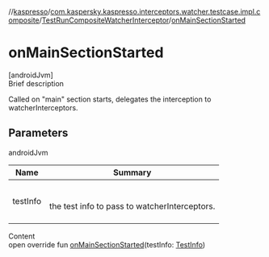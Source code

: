 //[kaspresso](../../index.md)/[com.kaspersky.kaspresso.interceptors.watcher.testcase.impl.composite](../index.md)/[TestRunCompositeWatcherInterceptor](index.md)/[onMainSectionStarted](on-main-section-started.md)



# onMainSectionStarted  
[androidJvm]  
Brief description  


Called on "main" section starts, delegates the interception to watcherInterceptors.



## Parameters  
  
androidJvm  
  
|  Name|  Summary| 
|---|---|
| testInfo| <br><br>the test info to pass to watcherInterceptors.<br><br>
  
  
Content  
open override fun [onMainSectionStarted](on-main-section-started.md)(testInfo: [TestInfo](../../com.kaspersky.kaspresso.testcases.models.info/-test-info/index.md))  



